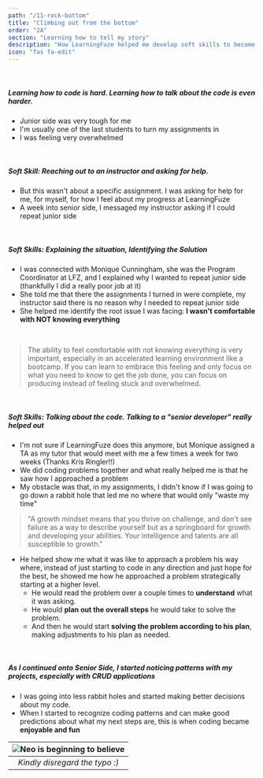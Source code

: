 ```yaml
---
path: "/11-rock-bottom"
title: "Climbing out from the bottom"
order: "2A"
section: "Learning how to tell my story"
description: "How LearningFuze helped me develop soft skills to become an effective developer"
icon: "fas fa-edit"
---
```


</br>

##### Learning how to code is hard. Learning how to talk about the code is even harder.

- Junior side was very tough for me
- I'm usually one of the last students to turn my assignments in
- I was feeling very overwhelmed

</br>

##### Soft Skill: Reaching out to an instructor and asking for help.

- But this wasn't about a specific assignment. I was asking for help for me, for myself, for how I feel about my progress at LearningFuze
- A week into senior side, I messaged my instructor asking if I could repeat junior side

</br>

##### Soft Skills: Explaining the situation, Identifying the Solution

- I was connected with Monique Cunningham, she was the Program Coordinator at LFZ, and I explained why I wanted to repeat junior side (thankfully I did a really poor job at it)
- She told me that there the assignments I turned in were complete, my instructor said there is no reason why I needed to repeat junior side
- She helped me identify the root issue I was facing: <strong>I wasn't comfortable with NOT knowing everything</strong>

</br>

> The ability to feel comfortable with not knowing everything is very important, especially in an accelerated learning environment like a bootcamp. If you can learn to embrace this feeling and only focus on what you need to know to get the job done, you can focus on producing instead of feeling stuck and overwhelmed.

</br>

##### Soft Skills: Talking about the code. Talking to a "senior developer" really helped out

- I'm not sure if LearningFuze does this anymore, but Monique assigned a TA as my tutor that would meet with me a few times a week for two weeks (Thanks Kris Ringler!!)
- We did coding problems together and what really helped me is that he saw how I approached a problem
- My obstacle was that, in my assignments, I didn't know if I was going to go down a rabbit hole that led me no where that would only "waste my time"

> "A growth mindset means that you thrive on challenge, and don't see failure as a way to describe yourself but as a springboard for growth and developing your abilities. Your intelligence and talents are all susceptible to growth."

- He helped show me what it was like to approach a problem his way where, instead of just starting to code in any direction and just hope for the best, he showed me how he approached a problem strategically starting at a higher level.
  - He would read the problem over a couple times to <strong>understand</strong> what it was asking.
  - He would <strong>plan out the overall steps</strong> he would take to solve the problem.
  - And then he would start <strong>solving the problem according to his plan</strong>, making adjustments to his plan as needed.

</br>

##### As I continued onto Senior Side, I started noticing patterns with my projects, especially with CRUD applications

- I was going into less rabbit holes and started making better decisions about my code.
- When I started to recognize coding patterns and can make good predictions about what my next steps are, this is when coding became <strong>enjoyable and fun</strong>

| ![Neo is beginning to believe](https://j.gifs.com/58vKNx.gif) |
| :-----------------------------------------------------------: |
|                _Kindly disregard the typo :)_                 |
